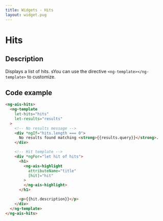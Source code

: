 ```yaml
---
title: Widgets - Hits
layout: widget.pug
---
```


# Hits

## Description

Displays a list of hits.
sYou can use the directive `<ng-template></ng-template>` to customize.

## Code example

```html
<ng-ais-hits>
  <ng-template
    let-hits="hits"
    let-results="results"
  >
    <!-- No results message -->
    <div *ngIf="hits.length === 0">
      No results found matching <strong>{{results.query}}</strong>.
    </div>

    <!-- Hit template -->
    <div *ngFor="let hit of hits">
      <h1>
        <ng-ais-highlight
          attributeName="title"
          [hit]="hit"
        >
        </ng-ais-highlight>
      </h1>

      <p>{{hit.description}}</p>
    </div>
  </ng-template>
</ng-ais-hits>
```
